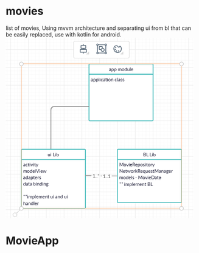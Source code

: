 # movies
list of movies,
Using mvvm architecture and separating ui from bl that can be easily replaced,
use with kotlin for android.
![Screenshot](components.png)
# MovieApp
